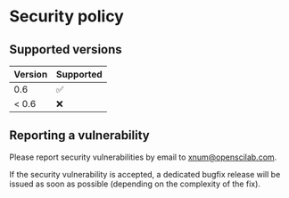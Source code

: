 # Security policy

## Supported versions

| Version       | Supported          |
| ------------- | ------------------ |
| 0.6           | :white_check_mark: |
| < 0.6         | :x:                |

## Reporting a vulnerability

Please report security vulnerabilities by email to [xnum@openscilab.com](mailto:xnum@openscilab.com "xnum@openscilab.com").

If the security vulnerability is accepted, a dedicated bugfix release will be issued as soon as possible (depending on the complexity of the fix).